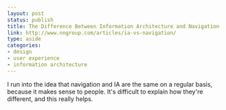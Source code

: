 ```yaml
---
layout: post
status: publish
title: The Difference Between Information Architecture and Navigation
link: http://www.nngroup.com/articles/ia-vs-navigation/
type: aside
categories:
- design
- user experience
- information architecture
---
```

I run into the idea that navigation and IA are the same on a regular basis, because it makes sense to people. It's difficult to explain how they're different, and this really helps.
